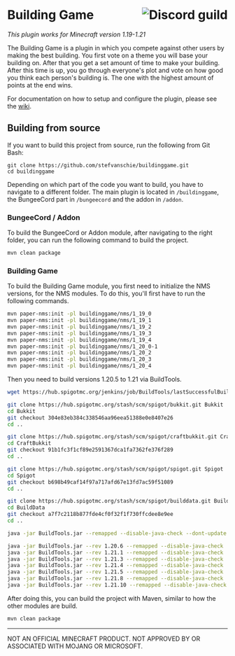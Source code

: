 # Building Game <a href="https://discord.gg/5AJEGXG"><img align="right" src="https://img.shields.io/discord/389784128700153868?logo=Discord&logoColor=white&label=Discord" alt="Discord guild"></a>

*This plugin works for Minecraft version 1.19-1.21*

The Building Game is a plugin in which you compete against other users by making the best building. You first vote on a theme you will base your building on. After that you get a set amount of time to make your building. After this time is up, you go through everyone's plot and vote on how good you think each person's building is. The one with the highest amount of points at the end wins.

For documentation on how to setup and configure the plugin, please see the [wiki](https://github.com/stefvanschie/buildinggame/wiki).

## Building from source
If you want to build this project from source, run the following from Git Bash:

    git clone https://github.com/stefvanschie/buildinggame.git
    cd buildinggame

Depending on which part of the code you want to build, you have to navigate to a different folder. The main plugin is located in `/buildinggame`, the BungeeCord part in `/bungeecord` and the addon in `/addon`.

### BungeeCord / Addon
To build the BungeeCord or Addon module, after navigating to the right folder, you can run the following command to build the project.

```bash
mvn clean package
```

### Building Game
To build the Building Game module, you first need to initialize the NMS versions, for the NMS modules. To do this, you'll first have to run the following commands.

```bash
mvn paper-nms:init -pl buildinggame/nms/1_19_0
mvn paper-nms:init -pl buildinggame/nms/1_19_1
mvn paper-nms:init -pl buildinggame/nms/1_19_2
mvn paper-nms:init -pl buildinggame/nms/1_19_3
mvn paper-nms:init -pl buildinggame/nms/1_19_4
mvn paper-nms:init -pl buildinggame/nms/1_20_0-1
mvn paper-nms:init -pl buildinggame/nms/1_20_2
mvn paper-nms:init -pl buildinggame/nms/1_20_3
mvn paper-nms:init -pl buildinggame/nms/1_20_4
```

Then you need to build versions 1.20.5 to 1.21 via BuildTools.

```bash
wget https://hub.spigotmc.org/jenkins/job/BuildTools/lastSuccessfulBuild/artifact/target/BuildTools.jar -O BuildTools.jar

git clone https://hub.spigotmc.org/stash/scm/spigot/bukkit.git Bukkit
cd Bukkit
git checkout 304e83eb384c338546aa96eea51388e0e8407e26
cd ..

git clone https://hub.spigotmc.org/stash/scm/spigot/craftbukkit.git CraftBukkit
cd CraftBukkit
git checkout 91b1fc3f1cf89e2591367dca1fa7362fe376f289
cd ..

git clone https://hub.spigotmc.org/stash/scm/spigot/spigot.git Spigot
cd Spigot
git checkout b698b49caf14f97a717afd67e13fd7ac59f51089
cd ..

git clone https://hub.spigotmc.org/stash/scm/spigot/builddata.git BuildData
cd BuildData
git checkout a7f7c2118b877fde4cf0f32f1f730ffcdee8e9ee
cd ..

java -jar BuildTools.jar --remapped --disable-java-check --dont-update

java -jar BuildTools.jar --rev 1.20.6 --remapped --disable-java-check
java -jar BuildTools.jar --rev 1.21.1 --remapped --disable-java-check
java -jar BuildTools.jar --rev 1.21.3 --remapped --disable-java-check
java -jar BuildTools.jar --rev 1.21.4 --remapped --disable-java-check
java -jar BuildTools.jar --rev 1.21.5 --remapped --disable-java-check
java -jar BuildTools.jar --rev 1.21.8 --remapped --disable-java-check
java -jar BuildTools.jar --rev 1.21.10 --remapped --disable-java-check
```

After doing this, you can build the project with Maven, similar to how the other modules are build.

```bash
mvn clean package
```

---

NOT AN OFFICIAL MINECRAFT PRODUCT. NOT APPROVED BY OR ASSOCIATED WITH MOJANG OR MICROSOFT.
